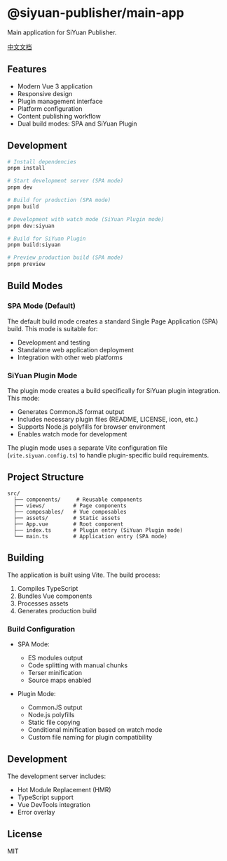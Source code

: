 # @siyuan-publisher/main-app

Main application for SiYuan Publisher.

[中文文档](./README_zh_CN.md)

## Features

- Modern Vue 3 application
- Responsive design
- Plugin management interface
- Platform configuration
- Content publishing workflow
- Dual build modes: SPA and SiYuan Plugin

## Development

```bash
# Install dependencies
pnpm install

# Start development server (SPA mode)
pnpm dev

# Build for production (SPA mode)
pnpm build

# Development with watch mode (SiYuan Plugin mode)
pnpm dev:siyuan

# Build for SiYuan Plugin
pnpm build:siyuan

# Preview production build (SPA mode)
pnpm preview
```

## Build Modes

### SPA Mode (Default)
The default build mode creates a standard Single Page Application (SPA) build. This mode is suitable for:
- Development and testing
- Standalone web application deployment
- Integration with other web platforms

### SiYuan Plugin Mode
The plugin mode creates a build specifically for SiYuan plugin integration. This mode:
- Generates CommonJS format output
- Includes necessary plugin files (README, LICENSE, icon, etc.)
- Supports Node.js polyfills for browser environment
- Enables watch mode for development

The plugin mode uses a separate Vite configuration file (`vite.siyuan.config.ts`) to handle plugin-specific build requirements.

## Project Structure

```
src/
  ├── components/     # Reusable components
  ├── views/         # Page components
  ├── composables/   # Vue composables
  ├── assets/        # Static assets
  ├── App.vue        # Root component
  ├── index.ts       # Plugin entry (SiYuan Plugin mode)
  └── main.ts        # Application entry (SPA mode)
```

## Building

The application is built using Vite. The build process:

1. Compiles TypeScript
2. Bundles Vue components
3. Processes assets
4. Generates production build

### Build Configuration
- SPA Mode:
  - ES modules output
  - Code splitting with manual chunks
  - Terser minification
  - Source maps enabled

- Plugin Mode:
  - CommonJS output
  - Node.js polyfills
  - Static file copying
  - Conditional minification based on watch mode
  - Custom file naming for plugin compatibility

## Development

The development server includes:

- Hot Module Replacement (HMR)
- TypeScript support
- Vue DevTools integration
- Error overlay

## License

MIT 
